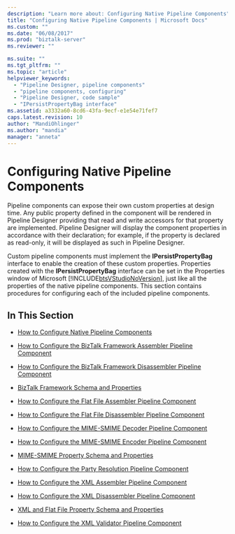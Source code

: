 ```yaml
---
description: "Learn more about: Configuring Native Pipeline Components"
title: "Configuring Native Pipeline Components | Microsoft Docs"
ms.custom: ""
ms.date: "06/08/2017"
ms.prod: "biztalk-server"
ms.reviewer: ""

ms.suite: ""
ms.tgt_pltfrm: ""
ms.topic: "article"
helpviewer_keywords: 
  - "Pipeline Designer, pipeline components"
  - "pipeline components, configuring"
  - "Pipeline Designer, code sample"
  - "IPersistPropertyBag interface"
ms.assetid: a3332a60-8cd6-43fa-9ecf-e1e54e71fef7
caps.latest.revision: 10
author: "MandiOhlinger"
ms.author: "mandia"
manager: "anneta"
---
```

# Configuring Native Pipeline Components
Pipeline components can expose their own custom properties at design time. Any public property defined in the component will be rendered in Pipeline Designer providing that read and write accessors for that property are implemented. Pipeline Designer will display the component properties in accordance with their declaration; for example, if the property is declared as read-only, it will be displayed as such in Pipeline Designer.  
  
 Custom pipeline components must implement the **IPersistPropertyBag** interface to enable the creation of these custom properties. Properties created with the **IPersistPropertyBag** interface can be set in the Properties window of Microsoft [!INCLUDE[btsVStudioNoVersion](../includes/btsvstudionoversion-md.md)], just like all the properties of the native pipeline components. This section contains procedures for configuring each of the included pipeline components.  
  
## In This Section  
  
-   [How to Configure Native Pipeline Components](../core/how-to-configure-native-pipeline-components.md)  
  
-   [How to Configure the BizTalk Framework Assembler Pipeline Component](../core/how-to-configure-the-biztalk-framework-assembler-pipeline-component.md)  
  
-   [How to Configure the BizTalk Framework Disassembler Pipeline Component](../core/how-to-configure-the-biztalk-framework-disassembler-pipeline-component.md)  
  
-   [BizTalk Framework Schema and Properties](../core/biztalk-framework-schema-and-properties.md)  
  
-   [How to Configure the Flat File Assembler Pipeline Component](../core/how-to-configure-the-flat-file-assembler-pipeline-component.md)  
  
-   [How to Configure the Flat File Disassembler Pipeline Component](../core/how-to-configure-the-flat-file-disassembler-pipeline-component.md)  
  
-   [How to Configure the MIME-SMIME Decoder Pipeline Component](../core/how-to-configure-the-mime-smime-decoder-pipeline-component.md)  
  
-   [How to Configure the MIME-SMIME Encoder Pipeline Component](../core/how-to-configure-the-mime-smime-encoder-pipeline-component.md)  
  
-   [MIME-SMIME Property Schema and Properties](../core/mime-smime-property-schema-and-properties.md)  
  
-   [How to Configure the Party Resolution Pipeline Component](../core/how-to-configure-the-party-resolution-pipeline-component.md)  
  
-   [How to Configure the XML Assembler Pipeline Component](../core/how-to-configure-the-xml-assembler-pipeline-component.md)  
  
-   [How to Configure the XML Disassembler Pipeline Component](../core/how-to-configure-the-xml-disassembler-pipeline-component.md)  
  
-   [XML and Flat File Property Schema and Properties](../core/xml-and-flat-file-property-schema-and-properties.md)  
  
-   [How to Configure the XML Validator Pipeline Component](../core/how-to-configure-the-xml-validator-pipeline-component.md)
